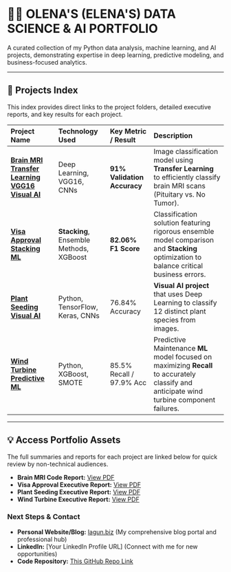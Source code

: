 # 👩‍💻 OLENA'S (ELENA'S) DATA SCIENCE & AI PORTFOLIO

A curated collection of my Python data analysis, machine learning, and AI projects, demonstrating expertise in deep learning, predictive modeling, and business-focused analytics.

---

## 🚀 Projects Index

This index provides direct links to the project folders, detailed executive reports, and key results for each project.

| Project Name | Technology Used | Key Metric / Result | Description |
| :--- | :--- | :--- | :--- |
| **[Brain MRI Transfer Learning VGG16 Visual AI](Brain_MRI_Transfer_Learning_VGG16_Visual_AI)** | Deep Learning, VGG16, CNNs | **91% Validation Accuracy** | Image classification model using **Transfer Learning** to efficiently classify brain MRI scans (Pituitary vs. No Tumor). |
| **[Visa Approval Stacking ML](Easy_Visa_Approval_Stacking_ML)** | **Stacking**, Ensemble Methods, XGBoost | **82.06% F1 Score** | Classification solution featuring rigorous ensemble model comparison and **Stacking** optimization to balance critical business errors. |
| **[Plant Seeding Visual AI](Plant_Seeding_Classification_AI)** | Python, TensorFlow, Keras, CNNs | 76.84% Accuracy | **Visual AI project** that uses Deep Learning to classify 12 distinct plant species from images. |
| **[Wind Turbine Predictive ML](Wind_Turbine_Predictive_ML)** | Python, XGBoost, SMOTE | 85.5% Recall / 97.9% Acc | Predictive Maintenance **ML** model focused on maximizing **Recall** to accurately classify and anticipate wind turbine component failures. |

---

## 💡 Access Portfolio Assets

The full summaries and reports for each project are linked below for quick review by non-technical audiences.

* **Brain MRI Code Report:** [View PDF](Brain_MRI_Transfer_Learning_VGG16_Visual_AI/Brain_MRI_VGG16_Code_Comments_EK.pdf)
* **Visa Approval Executive Report:** [View PDF](Easy_Visa_Approval_Stacking_ML/EasyVisa_Stacking_Report_EK.pdf)
* **Plant Seeding Executive Report:** [View PDF](Plant_Seeding_Classification_AI/Plants%20seeding%20Classification_Visual_AI_EK.pdf)
* **Wind Turbine Executive Report:** [View PDF](Wind_Turbine_Predictive_ML/ReneWind_Predictive_ML_EK.pdf)

### Next Steps & Contact

* **Personal Website/Blog:** [lagun.biz](http://lagun.biz) (My comprehensive blog portal and professional hub)
* **LinkedIn:** [Your LinkedIn Profile URL] (Connect with me for new opportunities)
* **Code Repository:** [This GitHub Repo Link](https://github.com/elenak1983/data-science-ai-portfolio)
